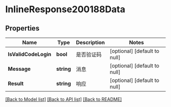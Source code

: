 # InlineResponse200188Data

## Properties
Name | Type | Description | Notes
------------ | ------------- | ------------- | -------------
**IsValidCodeLogin** | **bool** | 是否验证码 | [optional] [default to null]
**Message** | **string** | 消息 | [optional] [default to null]
**Result** | **string** | 响应 | [optional] [default to null]

[[Back to Model list]](../README.md#documentation-for-models) [[Back to API list]](../README.md#documentation-for-api-endpoints) [[Back to README]](../README.md)

